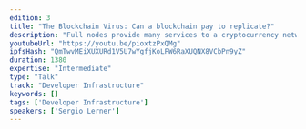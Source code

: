 ```yaml
---
edition: 3
title: "The Blockchain Virus: Can a blockchain pay to replicate?"
description: "Full nodes provide many services to a cryptocurrency network: data forward, blockchain storage and retrieval, and some privacy and DoS protection. But as the resources consumed by a blockchain network grows, so is the node cost. Full nodes are usually altruistic, they take resources from their peers and they give back. But there is no immediate benefit to give back. This problem, which can lead to a tragedy of the commons, was early identified in the “Red Balloons” paper. Some solutions involve using master-nodes, leading to centralization risks. In this talk we’ll show how to create a fully decentralized system for rewarding full nodes that is fully autonomous, and controlled by a smart-contract."
youtubeUrl: "https://youtu.be/pioxtzPxQMg"
ipfsHash: "QmTwvMEiXUXURd1V5U7wYgfjKoLFW6RaXUQNX8VCbPn9yZ"
duration: 1380
expertise: "Intermediate"
type: "Talk"
track: "Developer Infrastructure"
keywords: []
tags: ['Developer Infrastructure']
speakers: ['Sergio Lerner']
---
```

